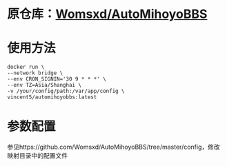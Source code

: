 # 原仓库：[Womsxd/AutoMihoyoBBS](https://github.com/Womsxd/AutoMihoyoBBS)

# 使用方法
```
docker run \
--network bridge \
--env CRON_SIGNIN='30 9 * * *' \
--env TZ=Asia/Shanghai \
-v /your/config/path:/var/app/config \
vincent5/automihoyobbs:latest
```

# 参数配置

参见https://github.com/Womsxd/AutoMihoyoBBS/tree/master/config，修改映射目录中的配置文件

